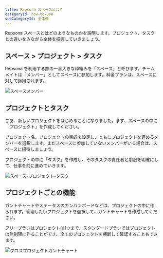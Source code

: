 ```yaml
---
title: Repsona スペースとは？
categoryId: how-to-use
subCategoryId: 全体像
---
```


Repsona スペースとはどのようなものかを説明します。プロジェクト、タスクとの違いをみながら全体を把握していきましょう。

## スペース > プロジェクト > タスク

Repsona を利用する際の一番大きな枠組みを「スペース」と呼びます。チームメイトは「メンバー」としてスペースに参加します。料金プランは、スペースに対して適用されます。

![スペースメンバー](/images/help/space-member.svg)

## プロジェクトとタスク

さあ、新しいプロジェクトをはじめることになりました。まず、スペースの中に「プロジェクト」を作成してください。

プロジェクト名、プロジェクトの目的を設定し、ともにプロジェクトを進めるメンバーを選択します。まだスペースに参加していないメンバーがいる場合は、スペースに招待しましょう。

プロジェクトの中に「タスク」を作成し、そのタスクの責任者と期限を明確にして、仕事を前に進めていきます。

![スペース-プロジェクト-タスク](/images/help/space-project-task.svg)

## プロジェクトごとの機能

ガントチャートやステータスのカンバンボードなどは、プロジェクトの中に作られます。管理したいプロジェクトを選択して、ガントチャートを作成してください。

フリープランはプロジェクトは1つまで、スタンダードプランではプロジェクトは無制限に作ることができ、全てのプロジェクトを横断して確認することもできます。

![クロスプロジェクトガントチャート](/images/features/ja/cross-project-gantt.png)


